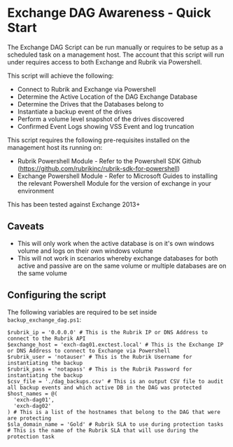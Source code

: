 # Exchange DAG Awareness - Quick Start

The Exchange DAG Script can be run manually or requires to be setup as a scheduled task on a management host.
The account that this script will run under requires access to both Exchange and Rubrik via Powershell.

This script will achieve the following:

* Connect to Rubrik and Exchange via Powershell
* Determine the Active Location of the DAG Exchange Database
* Determine the Drives that the Databases belong to
* Instantiate a backup event of the drives
* Perform a volume level snapshot of the drives discovered
* Confirmed Event Logs showing VSS Event and log truncation

This script requires the following pre-requisites installed on the management host its running on:

* Rubrik Powershell Module - Refer to the Powershell SDK Github (https://github.com/rubrikinc/rubrik-sdk-for-powershell)
* Exchange Powershell Module - Refer to Microsoft Guides to installing the relevant Powershell Module for the version of exchange in your environment

This has been tested against Exchange 2013+

## Caveats

* This will only work when the active database is on it's own windows volume and logs on their own windows volume
* This will not work in scenarios whereby exchange databases for both active and passive are on the same volume or multiple databases are on the same volume

## Configuring the script

The following variables are required to be set inside `backup_exchange_dag.ps1`:

```
$rubrik_ip = '0.0.0.0' # This is the Rubrik IP or DNS Address to connect to the Rubrik API
$exchange_host = 'exch-dag01.exctest.local' # This is the Exchange IP or DNS Address to connect to Exchange via Powershell
$rubrik_user = 'notauser' # This is the Rubrik Username for instantiating the backup
$rubrik_pass = 'notapass' # This is the Rubrik Password for instantiating the backup
$csv_file = './dag_backups.csv' # This is an output CSV file to audit all backup events and which active DB in the DAG was protected
​$host_names = @( 
  'exch-dag01',
  'exch-dag02'
) # This is a list of the hostnames that belong to the DAG that were are protecting
$sla_domain_name = 'Gold' # Rubrik SLA to use during protection tasks # This is the name of the Rubrik SLA that will use during the protection task
```